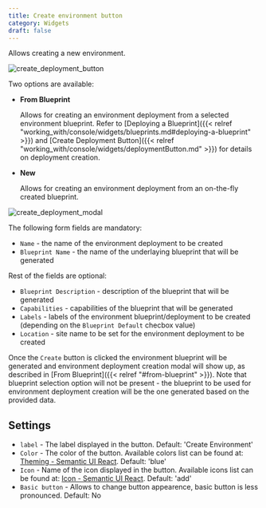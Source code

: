 ```yaml
---
title: Create environment button
category: Widgets
draft: false
---
```

Allows creating a new environment.

![create_deployment_button]( /images/ui/widgets/create_environment_button.png )

Two options are available:
* **From Blueprint** 

  Allows for creating an environment deployment from a selected environment blueprint. Refer to [Deploying a Blueprint]({{< relref "working_with/console/widgets/blueprints.md#deploying-a-blueprint" >}}) and [Create Deployment Button]({{< relref "working_with/console/widgets/deploymentButton.md" >}}) for details on deployment creation.


* **New**

  Allows for creating an environment deployment from an on-the-fly created blueprint.
 
![create_deployment_modal]( /images/ui/widgets/create_environment_modal.png )

The following form fields are mandatory:

* `Name` - the name of the environment deployment to be created
* `Blueprint Name` - the name of the underlaying blueprint that will be generated

Rest of the fields are optional:

* `Blueprint Description` - description of the blueprint that will be generated
* `Capabilities` - capabilities of the blueprint that will be generated
* `Labels` - labels of the environment blueprint/deployment to be created (depending on the `Blueprint Default` checbox value) 
* `Location` - site name to be set for the environment deployment to be created

Once the `Create` button is clicked the environment blueprint will be generated and environment deployment creation modal will show up, as described in [From Blueprint]({{< relref "#from-blueprint" >}}).
Note that blueprint selection option will not be present - the blueprint to be used for environment deployment creation will be the one generated based on the provided data. 

## Settings

* `label` - The label displayed in the button. Default: 'Create Environment'
* `Color` - The color of the button. Available colors list can be found
  at: [Theming - Semantic UI React](https://react.semantic-ui.com/layouts/theming). Default: 'blue'
* `Icon` - Name of the icon displayed in the button. Available icons list can be found
  at: [Icon - Semantic UI React](https://react.semantic-ui.com/elements/icon). Default: 'add'
* `Basic button` - Allows to change button appearence, basic button is less pronounced. Default: No
